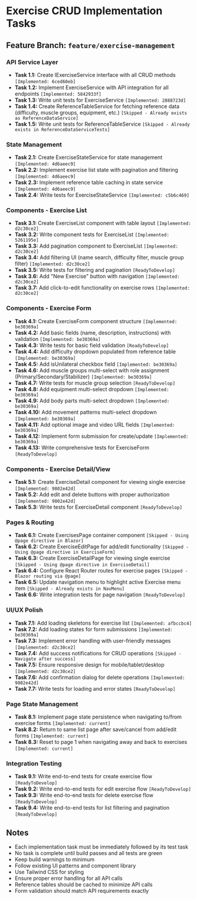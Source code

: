 # Exercise CRUD Implementation Tasks

## Feature Branch: `feature/exercise-management`

### API Service Layer
- **Task 1.1:** Create IExerciseService interface with all CRUD methods `[Implemented: 6ced60eb]`
- **Task 1.2:** Implement ExerciseService with API integration for all endpoints `[Implemented: 5842933f]`
- **Task 1.3:** Write unit tests for ExerciseService `[Implemented: 2888723d]`
- **Task 1.4:** Create ReferenceTableService for fetching reference data (difficulty, muscle groups, equipment, etc.) `[Skipped - Already exists as ReferenceDataService]`
- **Task 1.5:** Write unit tests for ReferenceTableService `[Skipped - Already exists in ReferenceDataServiceTests]`

### State Management
- **Task 2.1:** Create ExerciseStateService for state management `[Implemented: 4d6aeec9]`
- **Task 2.2:** Implement exercise list state with pagination and filtering `[Implemented: 4d6aeec9]`
- **Task 2.3:** Implement reference table caching in state service `[Implemented: 4d6aeec9]`
- **Task 2.4:** Write tests for ExerciseStateService `[Implemented: c5b6c469]`

### Components - Exercise List
- **Task 3.1:** Create ExerciseList component with table layout `[Implemented: d2c30ce2]`
- **Task 3.2:** Write component tests for ExerciseList `[Implemented: 5261195e]`
- **Task 3.3:** Add pagination component to ExerciseList `[Implemented: d2c30ce2]`
- **Task 3.4:** Add filtering UI (name search, difficulty filter, muscle group filter) `[Implemented: d2c30ce2]`
- **Task 3.5:** Write tests for filtering and pagination `[ReadyToDevelop]`
- **Task 3.6:** Add "New Exercise" button with navigation `[Implemented: d2c30ce2]`
- **Task 3.7:** Add click-to-edit functionality on exercise rows `[Implemented: d2c30ce2]`

### Components - Exercise Form
- **Task 4.1:** Create ExerciseForm component structure `[Implemented: be30369a]`
- **Task 4.2:** Add basic fields (name, description, instructions) with validation `[Implemented: be30369a]`
- **Task 4.3:** Write tests for basic field validation `[ReadyToDevelop]`
- **Task 4.4:** Add difficulty dropdown populated from reference table `[Implemented: be30369a]`
- **Task 4.5:** Add isUnilateral checkbox field `[Implemented: be30369a]`
- **Task 4.6:** Add muscle groups multi-select with role assignment (Primary/Secondary/Stabilizer) `[Implemented: be30369a]`
- **Task 4.7:** Write tests for muscle group selection `[ReadyToDevelop]`
- **Task 4.8:** Add equipment multi-select dropdown `[Implemented: be30369a]`
- **Task 4.9:** Add body parts multi-select dropdown `[Implemented: be30369a]`
- **Task 4.10:** Add movement patterns multi-select dropdown `[Implemented: be30369a]`
- **Task 4.11:** Add optional image and video URL fields `[Implemented: be30369a]`
- **Task 4.12:** Implement form submission for create/update `[Implemented: be30369a]`
- **Task 4.13:** Write comprehensive tests for ExerciseForm `[ReadyToDevelop]`

### Components - Exercise Detail/View
- **Task 5.1:** Create ExerciseDetail component for viewing single exercise `[Implemented: 9802e42d]`
- **Task 5.2:** Add edit and delete buttons with proper authorization `[Implemented: 9802e42d]`
- **Task 5.3:** Write tests for ExerciseDetail component `[ReadyToDevelop]`

### Pages & Routing
- **Task 6.1:** Create ExercisesPage container component `[Skipped - Using @page directive in Blazor]`
- **Task 6.2:** Create ExerciseEditPage for add/edit functionality `[Skipped - Using @page directive in ExerciseForm]`
- **Task 6.3:** Create ExerciseDetailPage for viewing single exercise `[Skipped - Using @page directive in ExerciseDetail]`
- **Task 6.4:** Configure React Router routes for exercise pages `[Skipped - Blazor routing via @page]`
- **Task 6.5:** Update navigation menu to highlight active Exercise menu item `[Skipped - Already exists in NavMenu]`
- **Task 6.6:** Write integration tests for page navigation `[ReadyToDevelop]`

### UI/UX Polish
- **Task 7.1:** Add loading skeletons for exercise list `[Implemented: afbccbc4]`
- **Task 7.2:** Add loading states for form submissions `[Implemented: be30369a]`
- **Task 7.3:** Implement error handling with user-friendly messages `[Implemented: d2c30ce2]`
- **Task 7.4:** Add success notifications for CRUD operations `[Skipped - Navigate after success]`
- **Task 7.5:** Ensure responsive design for mobile/tablet/desktop `[Implemented: d2c30ce2]`
- **Task 7.6:** Add confirmation dialog for delete operations `[Implemented: 9802e42d]`
- **Task 7.7:** Write tests for loading and error states `[ReadyToDevelop]`

### Page State Management
- **Task 8.1:** Implement page state persistence when navigating to/from exercise forms `[Implemented: current]`
- **Task 8.2:** Return to same list page after save/cancel from add/edit forms `[Implemented: current]`
- **Task 8.3:** Reset to page 1 when navigating away and back to exercises `[Implemented: current]`

### Integration Testing
- **Task 9.1:** Write end-to-end tests for create exercise flow `[ReadyToDevelop]`
- **Task 9.2:** Write end-to-end tests for edit exercise flow `[ReadyToDevelop]`
- **Task 9.3:** Write end-to-end tests for delete exercise flow `[ReadyToDevelop]`
- **Task 9.4:** Write end-to-end tests for list filtering and pagination `[ReadyToDevelop]`

## Notes
- Each implementation task must be immediately followed by its test task
- No task is complete until build passes and all tests are green
- Keep build warnings to minimum
- Follow existing UI patterns and component library
- Use Tailwind CSS for styling
- Ensure proper error handling for all API calls
- Reference tables should be cached to minimize API calls
- Form validation should match API requirements exactly